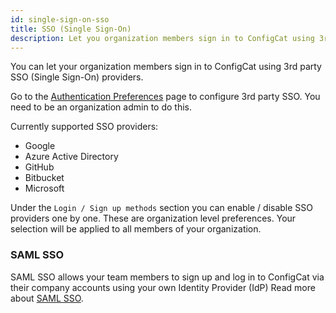 ```yaml
---
id: single-sign-on-sso
title: SSO (Single Sign-On)
description: Let you organization members sign in to ConfigCat using 3rd party SSO (Single Sign-On) providers.
---
```

You can let your organization members sign in to ConfigCat using 3rd party SSO (Single Sign-On) providers.

Go to the [Authentication Preferences](https://app.configcat.com/organization/authentication/) page to configure 3rd party SSO. You need to be an 
organization admin to do this.

Currently supported SSO providers:
- Google
- Azure Active Directory
- GitHub
- Bitbucket
- Microsoft

Under the `Login / Sign up methods` section you can enable / disable SSO providers one by one. These are organization level preferences. Your selection 
will be applied to all members of your organization.

### SAML SSO
SAML SSO allows your team members to sign up and log in to ConfigCat via their company accounts using your own Identity Provider (IdP)
Read more about [SAML SSO](/advanced/team-management/saml/saml-overview/).
